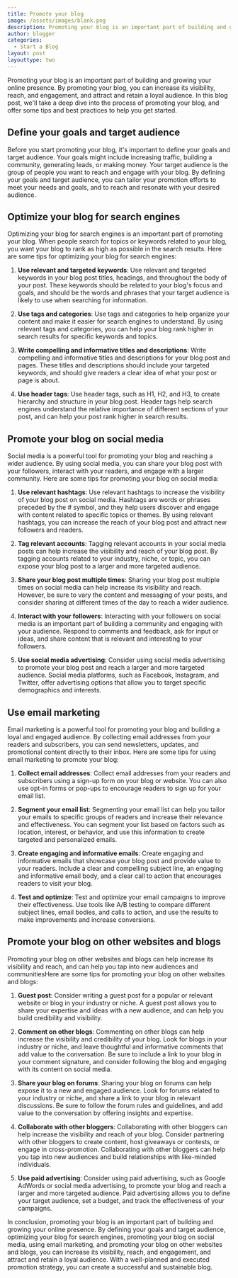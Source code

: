 ```yaml
---
title: Promote your blog
image: /assets/images/blank.png
description: Promoting your blog is an important part of building and growing your online presence. By promoting your blog, you can increase its visibility, reach, and engagement, and attract and retain a loyal audience. In this blog post, we'll take a deep dive into the process of promoting your blog, and offer some tips and best practices to help you get started.
author: blogger
categories:
  - Start a Blog
layout: post
layouttype: two
---
```


Promoting your blog is an important part of building and growing your online presence. By promoting your blog, you can increase its visibility, reach, and engagement, and attract and retain a loyal audience. In this blog post, we'll take a deep dive into the process of promoting your blog, and offer some tips and best practices to help you get started.

## Define your goals and target audience

Before you start promoting your blog, it's important to define your goals and target audience. Your goals might include increasing traffic, building a community, generating leads, or making money. Your target audience is the group of people you want to reach and engage with your blog. By defining your goals and target audience, you can tailor your promotion efforts to meet your needs and goals, and to reach and resonate with your desired audience.

## Optimize your blog for search engines

Optimizing your blog for search engines is an important part of promoting your blog. When people search for topics or keywords related to your blog, you want your blog to rank as high as possible in the search results. Here are some tips for optimizing your blog for search engines:

1. **Use relevant and targeted keywords**: Use relevant and targeted keywords in your blog post titles, headings, and throughout the body of your post. These keywords should be related to your blog's focus and goals, and should be the words and phrases that your target audience is likely to use when searching for information.

2. **Use tags and categories**: Use tags and categories to help organize your content and make it easier for search engines to understand. By using relevant tags and categories, you can help your blog rank higher in search results for specific keywords and topics.

3. **Write compelling and informative titles and descriptions**: Write compelling and informative titles and descriptions for your blog post and pages. These titles and descriptions should include your targeted keywords, and should give readers a clear idea of what your post or page is about.

4. **Use header tags**: Use header tags, such as H1, H2, and H3, to create hierarchy and structure in your blog post. Header tags help search engines understand the relative importance of different sections of your post, and can help your post rank higher in search results.

## Promote your blog on social media

Social media is a powerful tool for promoting your blog and reaching a wider audience. By using social media, you can share your blog post with your followers, interact with your readers, and engage with a larger community. Here are some tips for promoting your blog on social media:

1. **Use relevant hashtags**: Use relevant hashtags to increase the visibility of your blog post on social media. Hashtags are words or phrases preceded by the # symbol, and they help users discover and engage with content related to specific topics or themes. By using relevant hashtags, you can increase the reach of your blog post and attract new followers and readers.

2. **Tag relevant accounts**: Tagging relevant accounts in your social media posts can help increase the visibility and reach of your blog post. By tagging accounts related to your industry, niche, or topic, you can expose your blog post to a larger and more targeted audience.

3. **Share your blog post multiple times**: Sharing your blog post multiple times on social media can help increase its visibility and reach. However, be sure to vary the content and messaging of your posts, and consider sharing at different times of the day to reach a wider audience.

4. **Interact with your followers**: Interacting with your followers on social media is an important part of building a community and engaging with your audience. Respond to comments and feedback, ask for input or ideas, and share content that is relevant and interesting to your followers.

5. **Use social media advertising**: Consider using social media advertising to promote your blog post and reach a larger and more targeted audience. Social media platforms, such as Facebook, Instagram, and Twitter, offer advertising options that allow you to target specific demographics and interests.

## Use email marketing

Email marketing is a powerful tool for promoting your blog and building a loyal and engaged audience. By collecting email addresses from your readers and subscribers, you can send newsletters, updates, and promotional content directly to their inbox. Here are some tips for using email marketing to promote your blog:

1. **Collect email addresses**: Collect email addresses from your readers and subscribers using a sign-up form on your blog or website. You can also use opt-in forms or pop-ups to encourage readers to sign up for your email list.

2. **Segment your email list**: Segmenting your email list can help you tailor your emails to specific groups of readers and increase their relevance and effectiveness. You can segment your list based on factors such as location, interest, or behavior, and use this information to create targeted and personalized emails.

3. **Create engaging and informative emails**: Create engaging and informative emails that showcase your blog post and provide value to your readers. Include a clear and compelling subject line, an engaging and informative email body, and a clear call to action that encourages readers to visit your blog.

4. **Test and optimize**: Test and optimize your email campaigns to improve their effectiveness. Use tools like A/B testing to compare different subject lines, email bodies, and calls to action, and use the results to make improvements and increase conversions.

## Promote your blog on other websites and blogs

Promoting your blog on other websites and blogs can help increase its visibility and reach, and can help you tap into new audiences and communitiesHere are some tips for promoting your blog on other websites and blogs:

1. **Guest post**: Consider writing a guest post for a popular or relevant website or blog in your industry or niche. A guest post allows you to share your expertise and ideas with a new audience, and can help you build credibility and visibility.

2. **Comment on other blogs**: Commenting on other blogs can help increase the visibility and credibility of your blog. Look for blogs in your industry or niche, and leave thoughtful and informative comments that add value to the conversation. Be sure to include a link to your blog in your comment signature, and consider following the blog and engaging with its content on social media.

3. **Share your blog on forums**: Sharing your blog on forums can help expose it to a new and engaged audience. Look for forums related to your industry or niche, and share a link to your blog in relevant discussions. Be sure to follow the forum rules and guidelines, and add value to the conversation by offering insights and expertise.

4. **Collaborate with other bloggers**: Collaborating with other bloggers can help increase the visibility and reach of your blog. Consider partnering with other bloggers to create content, host giveaways or contests, or engage in cross-promotion. Collaborating with other bloggers can help you tap into new audiences and build relationships with like-minded individuals.

5. **Use paid advertising**: Consider using paid advertising, such as Google AdWords or social media advertising, to promote your blog and reach a larger and more targeted audience. Paid advertising allows you to define your target audience, set a budget, and track the effectiveness of your campaigns.

In conclusion, promoting your blog is an important part of building and growing your online presence. By defining your goals and target audience, optimizing your blog for search engines, promoting your blog on social media, using email marketing, and promoting your blog on other websites and blogs, you can increase its visibility, reach, and engagement, and attract and retain a loyal audience. With a well-planned and executed promotion strategy, you can create a successful and sustainable blog.
